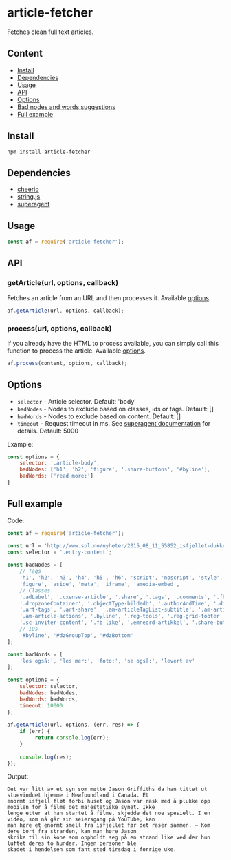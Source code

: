 # article-fetcher
Fetches clean full text articles.

## Content
* [Install](https://github.com/soldotno/article-fetcher#install)
* [Dependencies](https://github.com/soldotno/article-fetcher#dependencies)
* [Usage](https://github.com/soldotno/article-fetcher#usage)
* [API](https://github.com/soldotno/article-fetcher#api)
* [Options](https://github.com/soldotno/article-fetcher#options)
* [Bad nodes and words suggestions](https://github.com/soldotno/article-fetcher#bad-nodes-and-words-suggestions)
* [Full example](https://github.com/soldotno/article-fetcher#full-example)

## Install

    npm install article-fetcher

## Dependencies
* [cheerio](https://github.com/cheeriojs/cheerio)
* [string.js](https://github.com/jprichardson/string.js)
* [superagent](https://github.com/visionmedia/superagent)

## Usage
```js
const af = require('article-fetcher');
```

## API

### getArticle(url, options, callback) 
Fetches an article from an URL and then processes it. Available [options](https://github.com/soldotno/article-fetcher#options).

```js
af.getArticle(url, options, callback);
```

### process(url, options, callback)
If you already have the HTML to process available, you can simply call this function to process the article. Available [options](https://github.com/soldotno/article-fetcher#options).

```js
af.process(content, options, callback);
```

## Options
* `selector` - Article selector. Default: 'body'
* `badNodes` - Nodes to exclude based on classes, ids or tags. Default: []
* `badWords` - Nodes to exclude based on content. Default: []
* `timeout` - Request timeout in ms. See [superagent documentation](http://visionmedia.github.io/superagent/#request-timeouts) for details. Default: 5000

Example:
```js
const options = {
    selector: '.article-body',
    badNodes: ['h1', 'h2', 'figure', '.share-buttons', '#byline'],
    badWords: ['read more:']
}
```
    
## Full example

Code:

```js
const af = require('article-fetcher');

const url = 'http://www.sol.no/nyheter/2015_08_11_55852_isfjellet-dukket-opp-300-meter-fra-huset.html';
const selector = '.entry-content';
    
const badNodes = [
    // Tags
    'h1', 'h2', 'h3', 'h4', 'h5', 'h6', 'script', 'noscript', 'style', 'img',
    'figure', 'aside', 'meta', 'iframe', 'amedia-embed',
    // Classes
    '.adLabel', '.cxense-article', '.share', '.tags', '.comments', '.fb-share',
    '.dropzoneContainer', '.objectType-bildedb', '.authorAndTime', '.dinside_introlink',
    '.art-tags', '.art-share', '.am-articleTagList-subtitle', '.am-articleTagList',
    '.am-article-actions', '.byline', '.reg-tools', '.reg-grid-footer', '.belowBodyText',
    '.sc-inviter-content', '.fb-like', '.emneord-artikkel', '.share-buttons', '.hmedia',
    // IDs
    '#byline', '#dzGroupTop', '#dzBottom'
];

const badWords = [
    'les også:', 'les mer:', 'foto:', 'se også:', 'levert av'
];
    
const options = {
    selector: selector,
    badNodes: badNodes,
    badWords: badWords,
    timeout: 10000
};
    
af.getArticle(url, options, (err, res) => {
    if (err) {
         return console.log(err);
    }
      
    console.log(res);
});
```

Output:

```
Det var litt av et syn som møtte Jason Griffiths da han tittet ut stuevinduet hjemme i Newfoundland i Canada. Et 
enormt isfjell fløt forbi huset og Jason var rask med å plukke opp mobilen for å filme det majestetiske synet. Ikke
lenge etter at han startet å filme, skjedde det noe spesielt. I en video, som nå går sin seiersgang på YouTube, kan
man høre et enormt smell fra isfjellet før det raser sammen. – Kom dere bort fra stranden, kan man høre Jason 
skrike til sin kone som oppholdt seg på en strand like ved der hun luftet deres to hunder. Ingen personer ble 
skadet i hendelsen som fant sted tirsdag i forrige uke.
```
